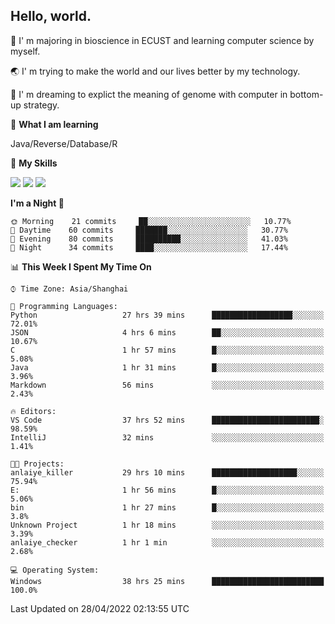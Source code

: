 ## Hello, world.

🏫 I' m majoring in bioscience in ECUST and learning computer science by myself.

🌏 I' m trying to make the world and our lives better by my technology.

🧬 I' m dreaming to explict the meaning of genome with computer in bottom-up strategy.

🔡 **What I am learning**

Java/Reverse/Database/R

🌟 **My Skills**

![](https://img.shields.io/badge/-Python-3e74a2?style=flat-square&logo=Python&logoColor=fff)
![](https://img.shields.io/badge/-Linux-000000?style=flat-square&logo=Linux&logoColor=fff)
![](https://img.shields.io/badge/-Docker-2496ED?style=flat-square&logo=Docker&logoColor=fff)

<!--START_SECTION:waka-->
**I'm a Night 🦉** 

```text
🌞 Morning    21 commits     ██░░░░░░░░░░░░░░░░░░░░░░░   10.77% 
🌆 Daytime    60 commits     ███████░░░░░░░░░░░░░░░░░░   30.77% 
🌃 Evening    80 commits     ██████████░░░░░░░░░░░░░░░   41.03% 
🌙 Night      34 commits     ████░░░░░░░░░░░░░░░░░░░░░   17.44%

```


📊 **This Week I Spent My Time On** 

```text
⌚︎ Time Zone: Asia/Shanghai

💬 Programming Languages: 
Python                   27 hrs 39 mins      ██████████████████░░░░░░░   72.01% 
JSON                     4 hrs 6 mins        ██░░░░░░░░░░░░░░░░░░░░░░░   10.67% 
C                        1 hr 57 mins        █░░░░░░░░░░░░░░░░░░░░░░░░   5.08% 
Java                     1 hr 31 mins        █░░░░░░░░░░░░░░░░░░░░░░░░   3.96% 
Markdown                 56 mins             ░░░░░░░░░░░░░░░░░░░░░░░░░   2.43%

🔥 Editors: 
VS Code                  37 hrs 52 mins      ████████████████████████░   98.59% 
IntelliJ                 32 mins             ░░░░░░░░░░░░░░░░░░░░░░░░░   1.41%

🐱‍💻 Projects: 
anlaiye_killer           29 hrs 10 mins      ███████████████████░░░░░░   75.94% 
E:                       1 hr 56 mins        █░░░░░░░░░░░░░░░░░░░░░░░░   5.06% 
bin                      1 hr 27 mins        █░░░░░░░░░░░░░░░░░░░░░░░░   3.8% 
Unknown Project          1 hr 18 mins        ░░░░░░░░░░░░░░░░░░░░░░░░░   3.39% 
anlaiye_checker          1 hr 1 min          ░░░░░░░░░░░░░░░░░░░░░░░░░   2.68%

💻 Operating System: 
Windows                  38 hrs 25 mins      █████████████████████████   100.0%

```


 Last Updated on 28/04/2022 02:13:55 UTC
<!--END_SECTION:waka-->


<!--
**Shigure19/Shigure19** is a ✨ _special_ ✨ repository because its `README.md` (this file) appears on your GitHub profile.

Here are some ideas to get you started:

- 🔭 I’m currently working on ...
- 🌱 I’m currently learning ...
- 👯 I’m looking to collaborate on ...
- 🤔 I’m looking for help with ...
- 💬 Ask me about ...
- 📫 How to reach me: ...
- 😄 Pronouns: ...
- ⚡ Fun fact: ...
-->
